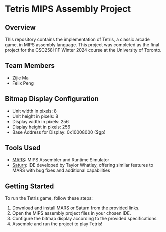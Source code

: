 # Tetris MIPS Assembly Project

## Overview
This repository contains the implementation of Tetris, a classic arcade game, in MIPS assembly language. This project was completed as the final project for the CSC258H1F Winter 2024 course at the University of Toronto.

## Team Members
- Zijie Ma
- Felix Peng

## Bitmap Display Configuration
- Unit width in pixels: 8
- Unit height in pixels: 8
- Display width in pixels: 256
- Display height in pixels: 256
- Base Address for Display: 0x10008000 ($gp)

## Tools Used
- [MARS](https://courses.missouristate.edu/kenvollmar/mars/): MIPS Assembler and Runtime Simulator
- [Saturn](https://github.com/1whatleytay/saturn/releases): IDE developed by Taylor Whatley, offering similar features to MARS with bug fixes and additional capabilities

## Getting Started
To run the Tetris game, follow these steps:
1. Download and install MARS or Saturn from the provided links.
2. Open the MIPS assembly project files in your chosen IDE.
3. Configure the bitmap display according to the provided specifications.
4. Assemble and run the project to play Tetris!
